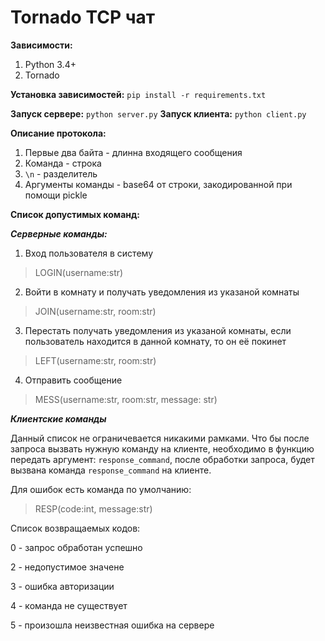 # Tornado TCP чат

**Зависимости:**

1. Python 3.4+
2. Tornado 

**Установка зависимостей:** `pip install -r requirements.txt`

**Запуск сервере:** `python server.py`
**Запуск клиента:** `python client.py`

**Описание протокола:**

1. Первые два байта - длинна входящего сообщения
2. Команда - строка
3. `\n` - разделитель
4. Аргументы команды - base64 от строки, закодированной при помощи pickle

**Список допустимых команд:**

***Серверные команды:***

1. Вход пользователя в систему
> LOGIN(username:str)

2. Войти в комнату и получать уведомления из указаной комнаты
> JOIN(username:str, room:str) 

3. Перестать получать уведомления из указаной комнаты, если пользователь находится в данной комнату, то он её покинет
> LEFT(username:str, room:str) 

4. Отправить сообщение
> MESS(username:str, room:str, message: str)

***Клиентские команды***
 
Данный список не ограничевается никакими рамками. Что бы после запроса вызвать нужную команду на клиенте, необходимо в функцию передать аргумент: `response_command`, после обработки запроса, будет вызвана команда `response_command` на клиенте.

Для ошибок есть команда по умолчанию:
> RESP(code:int, message:str)

Список возвращаемых кодов:

0 - запрос обработан успешно

2 - недопустимое значене

3 - ошибка авторизации

4 - команда не существует

5 - произошла неизвестная ошибка на сервере
